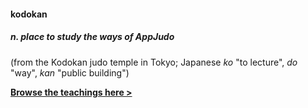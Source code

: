 #### kodokan
##### *n.* place to study the ways of AppJudo  
(from the Kodokan judo temple in Tokyo; Japanese *ko* "to lecture", *do* "way", *kan* "public building")

**<a href="https://github.com/appjudo/u/wiki">Browse the teachings here &gt;</a>**
